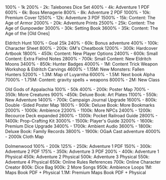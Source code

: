 100% - 1k
200% - 2k: Talebones Dice Set
400% - 4k: Adventure 1 PDF
600% - 6k: Boss Menagerie
800% - 8k: Adventure 2 PDF
1000% - 10k: Premium Cover
1250% - 12k: Adventure 3 PDF
1500% - 15k: Content: The Age of Armor
2000% - 20k: Adventure Prints
2500% - 25k: Content: The Age of Gunpowder
3000% - 30k: Setting Book
3600% - 35k: Content: The Age of the \[Old Ones\]

Eldritch Hunt
100% - Goal 25k 
240% - 60k: Bonus adventure
400% - 100k: Character Sheet
800% - 200k: GM's Cheatbook
1200% - 300k: Hardcover Artbook
1800% - 450k: Content: New Player Options
2400% - 600k: Small Content: Extra Fielnd Notes
2800% - 700k: Small Content: New Eldritch Moons
3400% - 850k: Hunter Badges
4000% - 1M: Content Trick Weapon Workshop & Eldritch Carvings
4600% - 1.15M: New Monsters: Fallen Hunters
5200% - 1.3M: Map of Luyarnha
6000% - 1.5M: Next book Alpha
7000% - 1.75M: Content: gravity spells + weapons
8000% - 2M: New Class

Old Gods of Appalachia
100% - 50k
400% - 200k: Poster Map
700% - 350k: More Creatures
900% -450k: Deluxe Book: Art Plates
1100% - 550k: New Adventure
1400% - 700k: Campaign Journal Upgrade
1600% - 800k: Double -Sided Poster Map
1800% - 900k: Deluxe Book: More Bookmarks
2000% - 1000k: Ambience
2200% - 1100k: More NPCs
2400% - 1200k: Recource Deck expanded
2600% - 1300k: Pocket Railroad Guide
2800% - 1400k: Prop-Crafting Kit
3000% - 1500k: Player's Guide
3200% - 1600k: Premium Dice Upgrade
3400% - 1700k: Ambient Audio
3600% - 1800k: Deluxe Book: Family Records
3800% - 1900k: OGaA Cast adventure
4000% - 2000k Cloth Map

Dolmenwood
100% - 200k
125% - 250k: Adventure 1 PDF
150% - 300k: Adventure 2 PDF
175% - 350k: Adventure 3 PDF
200% - 400k: Adventure 1 Physical
450k: Adventure 2 Physical
500k: Adventure 3 Physical
550k: Adventure 4 Physical
650k: Online Rules References
700k: Online Character Creator
800k: Dice Bag
900k: 2 More Songs
950k: Ambience Loops
1M: Maps Book PDF + Physical
1.1M: Premium Maps Book PDF + Physical